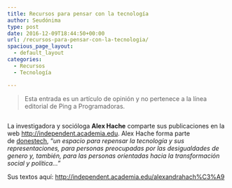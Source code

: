 ```yaml
---
title: Recursos para pensar con la tecnología
author: Seudónima
type: post
date: 2016-12-09T18:44:50+00:00
url: /recursos-para-pensar-con-la-tecnologia/
spacious_page_layout:
  - default_layout
categories:
  - Recursos
  - Tecnología

---
```

<blockquote class="wp-block-quote">
  <p>
    Esta entrada es un artículo de opinión y no pertenece a la línea editorial de Ping a Programadoras.
  </p>
</blockquote>

<div class="wp-block-image">
  <figure class="aligncenter"><img src="https://pingprogramadoras.org/wp-content/uploads/2018/10/pexels-photo-30732-300x185.jpg" alt="" class="wp-image-521" srcset="https://pingprogramadoras.org/wp-content/uploads/2018/10/pexels-photo-30732-300x185.jpg 300w, https://pingprogramadoras.org/wp-content/uploads/2018/10/pexels-photo-30732-768x474.jpg 768w, https://pingprogramadoras.org/wp-content/uploads/2018/10/pexels-photo-30732.jpg 960w" sizes="(max-width: 300px) 100vw, 300px" /></figure>
</div>

La investigadora y socióloga&nbsp;**Alex Hache**&nbsp;comparte sus publicaciones en la web&nbsp;<a href="http://independent.academia.edu/" rel="nofollow">http://independent.academia.edu</a>. Alex Hache forma parte de&nbsp;[donestech][1], “_un espacio para repensar la tecnología y sus representaciones, para personas preocupadas por las desigualdades de genero y, también, para las personas orientadas hacia la transformación social y política…”_

Sus textos aquí:&nbsp;<a href="http://independent.academia.edu/alexandrahach%C3%A9" rel="nofollow">http://independent.academia.edu/alexandrahach%C3%A9</a>

 [1]: http://www.donestech.net/